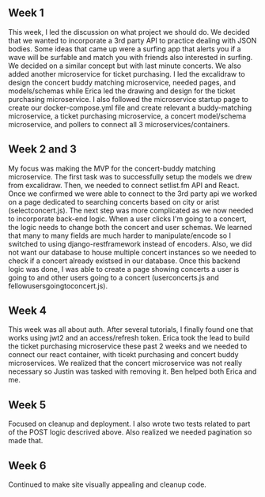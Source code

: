 
## Week 1 

This week, I led the discussion on what project we should do. We decided that we wanted to incorporate a 3rd party API to practice dealing with JSON bodies. Some ideas that came up were a surfing app that alerts you if a wave will be surfable and match you with friends also interested in surfing. We decided on a similar concept but with last minute concerts. We also added another microservice for ticket purchasing. I led the excalidraw to design the concert buddy matching microservice, needed pages, and models/schemas while Erica led the drawing and design for the ticket purchasing microservice. I also followed the microservice startup page to create our docker-compose.yml file and create relevant a buddy-matching microservice, a ticket purchasing microservice, a concert model/schema microservice, and pollers to connect all 3 microservices/containers. 

## Week 2 and 3 

My focus was making the MVP for the concert-buddy matching microservice. The first task was to successfully setup the models we drew from excalidraw. Then, we needed to connect setlist.fm API and React. Once we confirmed we were able to connect to the 3rd party api we worked on a page dedicated to searching concerts based on city or arist (selectconcert.js). The next step was more complicated as we now needed to incorporate back-end logic. When a user clicks I'm going to a concert, the logic needs to change both the concert and user schemas. We learned that many to many fields are much harder to manipulate/encode so I switched to using django-restframework instead of encoders. Also, we did not want our database to house multiple concert instances so we needed to check if a concert already existsed in our database. Once this backend logic was done, I was able to create a page showing concerts a user is going to and other users going to a concert (userconcerts.js and fellowusersgoingtoconcert.js). 

## Week 4

This week was all about auth. After several tutorials, I finally found one that works using jwt2 and an access/refresh token. Erica took the lead to build the ticket purchasing microservice these past 2 weeks and we needed to connect our react container, with ticekt purchasing and concert buddy microservices. We realized that the concert microservice was not really necessary so Justin was tasked with removing it. Ben helped both Erica and me. 

## Week 5

Focused on cleanup and deployment. I also wrote two tests related to part of the POST logic descrived above. Also realized we needed pagination so made that. 

## Week 6

Continued to make site visually appealing and cleanup code. 